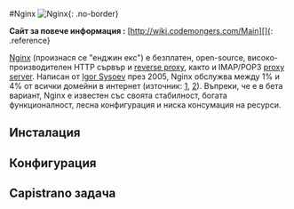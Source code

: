 #Nginx
![Nginx](/images/nginx-header.jpg){: .no-border}

**Сайт за повече информация :**
[http://wiki.codemongers.com/Main][]{: .reference}


[Nginx][] (произнася се "енджин екс") е безплатен, open-source,
високо-производителен HTTP сървър и [reverse proxy][],
както и IMAP/POP3 [proxy server][].
Написан от [Igor Sysoev](http://sysoev.ru/en/) през 2005,
Nginx обслужва между 1% и 4% от всички домейни в интернет
(източник: [1](http://googleonlinesecurity.blogspot.com/2007/06/web-server-software-and-malware.html),
[2](http://survey.netcraft.com/Reports/200806/)).
Въпреки, че е в бета вариант, Nginx е известен със своята стабилност, богата функционалност, лесна конфигурация и ниска консумация на ресурси.


## Инсталация


## Конфигурация


## Capistrano задача



[http://wiki.codemongers.com/Main]:     http://wiki.codemongers.com/Main
[Igor Sysoev]:                          http://sysoev.ru/en/
[Nginx]:                                http://wiki.codemongers.com/Main
[proxy server]: http://en.wikipedia.org/wiki/Proxy_server
[reverse proxy]: http://en.wikipedia.org/wiki/Reverse_proxy
